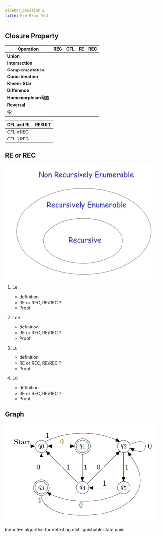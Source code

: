 ```yaml
---
sidebar_position:2
title: Pre-Exam Test
---
```


## Closure Property
| **Operation** | **REG** | **CFL** | **RE** | **REC** | 
| --- | --- | --- | --- | --- | 
| **Union** |  |  |  |  |
| **Intersection** |  |  |  |  |
| **Complementation** |  |  |  |  |
| **Concatenation** | |  |  |  |
| **Kleene Star** | |  |  |  |
| **Difference** | |  |  |  |
| **Homomorphism同态** ||  |  |  |
| **Reversal** | |  |  |  |
| **空** | |  |  |  |


| **CFL** and  **RL** | RESULT | 
| --- | --- | 
| CFL n REG |  | 
| CFL ∖ REG |  | 

## RE or REC

![RE or REC](image.png)
1. Le
    - definition
    - RE or REC, RE\REC？
    - Proof


2. Lne
    - definition
    - RE or REC, RE\REC？
    - Proof


3. Lu
    - definition
    - RE or REC, RE\REC？
    - Proof



4. Ld
    - definition
    - RE or REC, RE\REC？
    - Proof



## Graph

![Example 1](image-1.png)

Inductive algorithm for detecting distinguishable state pairs.










